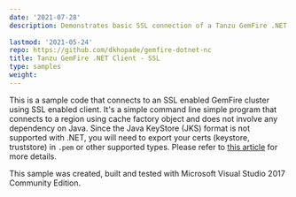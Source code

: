 ```yaml
---
date: '2021-07-28'
description: Demonstrates basic SSL connection of a Tanzu GemFire .NET client with a GemFire cluster. It's a simple command line program that connects to a region using the cache factory object and does not involve a dependency on Java. 
  
lastmod: '2021-05-24'
repo: https://github.com/dkhopade/gemfire-dotnet-nc
title: Tanzu GemFire .NET Client - SSL
type: samples
weight:
---
```


This is a sample code that connects to an SSL enabled GemFire cluster using SSL enabled client. It's a simple command line simple program that connects to a region using cache factory object and does not involve any dependency on Java. Since the Java KeyStore (JKS) format is not supported with .NET, you will need to export your certs (keystore, truststore) in `.pem` or other supported types. Please refer to [this article](https://community.pivotal.io/s/article/How-to-connect-SSL-Enabled-VMware-GemFire-NET-Client-to-SSL-Enabled-VMware-GemFire-Cluster-on-Windows?language=en_US) for more details. 

This sample was created, built and tested with Microsoft Visual Studio 2017 Community Edition.